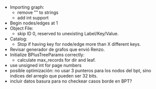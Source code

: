 - Importing graph:
    - remove "" to strings
    - add int support
- Begin nodes/edges at 1
- Object File:
    - skip ID 0, reserved to unexisting Label/Key/Value.
- Catalog:
    - Stop if having key for node/edge more than X different keys.
- Revisar generador de grafos que envió Renzo.
- Initialize BPlusTreeParams correctly:
    - calculate max_records for dir and leaf.
- use unsigned int for page numbers
- posible optimización: no usar 3 punteros para los nodos del bpt, sino indices del arreglo que pueden ser 32 bits.
- incluir datos basura para no checkear casos borde en BPT?
